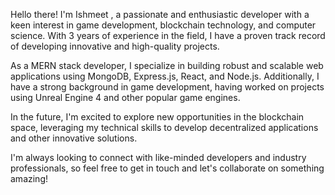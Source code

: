 Hello there! I'm Ishmeet , a passionate and enthusiastic developer with a keen interest in game development, blockchain technology, and computer science. With 3 years of experience in the field, I have a proven track record of developing innovative and high-quality projects.

As a MERN stack developer, I specialize in building robust and scalable web applications using MongoDB, Express.js, React, and Node.js. Additionally, I have a strong background in game development, having worked on projects using Unreal Engine 4 and other popular game engines.

In the future, I'm excited to explore new opportunities in the blockchain space, leveraging my technical skills to develop decentralized applications and other innovative solutions.

I'm always looking to connect with like-minded developers and industry professionals, so feel free to get in touch and let's collaborate on something amazing!
